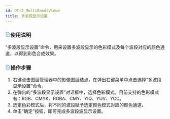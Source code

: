 ```yaml
---
id: DTi2_MultiBandsViewe
title: 多波段显示设置
---
```

### ![](../../img/read.gif)使用说明

“多波段显示设置”命令，用来设置多波段显示的色彩模式及每个波段对应的颜色通道，以得到彩色合成效果。

### ![](../../img/read.gif)操作步骤

  1. 右键点击图层管理器中的影像图层结点，在弹出右键菜单中点击选择“多波段显示设置”命令。
  2. 在弹出的“多波段显示设置”对话框中，选择色彩模式。目前支持的色彩模式有：RGB、CMYK、RGBA、CMY、YIQ、YUV、YCC。
  3. 选定色彩模式后，将不同的波段赋予选定颜色模式对应的颜色通道。
  4. 单击“确定”按钮，即可完成多波段波显示设置。

